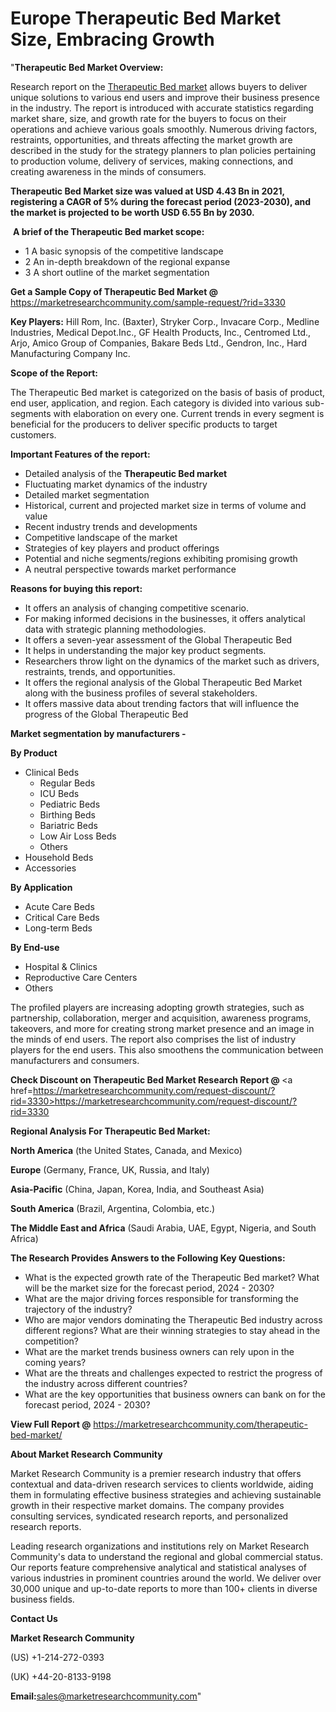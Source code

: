 # Europe Therapeutic Bed Market Size, Embracing Growth
"<strong>Therapeutic Bed Market Overview:</strong>

Research report on the <a href=https://marketresearchcommunity.com/therapeutic-bed-market/>Therapeutic Bed market</a> allows buyers to deliver unique solutions to various end users and improve their business presence in the industry. The report is introduced with accurate statistics regarding market share, size, and growth rate for the buyers to focus on their operations and achieve various goals smoothly. Numerous driving factors, restraints, opportunities, and threats affecting the market growth are described in the study for the strategy planners to plan policies pertaining to production volume, delivery of services, making connections, and creating awareness in the minds of consumers.

<strong>Therapeutic Bed Market size was valued at USD 4.43 Bn in 2021, registering a CAGR of 5% during the forecast period (2023-2030), and the market is projected to be worth USD 6.55 Bn by 2030.</strong>

 <Strong>A brief of the Therapeutic Bed market scope:</Strong>
<ul>
 <li>1  A basic synopsis of the competitive landscape</li>
 <li>2  An in-depth breakdown of the regional expanse</li>
 <li>3  A short outline of the market segmentation</li>
</ul>
<strong>Get a Sample Copy of Therapeutic Bed Market @ </b></strong><a href=https://marketresearchcommunity.com/sample-request/?rid=3330><u>https://marketresearchcommunity.com/sample-request/?rid=3330</u></a>

<strong>Key Players:</strong> 
Hill Rom, Inc. (Baxter), Stryker Corp., Invacare Corp., Medline Industries, Medical Depot.Inc., GF Health Products, Inc., Centromed Ltd., Arjo, Amico Group of Companies, Bakare Beds Ltd., Gendron, Inc., Hard Manufacturing Company Inc.

<strong>Scope of the Report:</strong>

The Therapeutic Bed market is categorized on the basis of basis of product, end user, application, and region. Each category is divided into various sub-segments with elaboration on every one. Current trends in every segment is beneficial for the producers to deliver specific products to target customers.

<strong><b>Important Features of the report:</b></strong>
<ul>
  <li>Detailed analysis of the <strong><b>Therapeutic Bed </b></strong><strong><b>market</b></strong></li>
  <li>Fluctuating market dynamics of the industry</li>
  <li>Detailed market segmentation</li>
  <li>Historical, current and projected market size in terms of volume and value</li>
  <li>Recent industry trends and developments</li>
  <li>Competitive landscape of the market</li>
  <li>Strategies of key players and product offerings</li>
  <li>Potential and niche segments/regions exhibiting promising growth</li>
  <li>A neutral perspective towards market performance</li>
</ul>
<strong><b>Reasons for buying this report:</b></strong>
<ul>
  <li>It offers an analysis of changing competitive scenario.</li>
  <li>For making informed decisions in the businesses, it offers analytical data with strategic planning methodologies.</li>
  <li>It offers a seven-year assessment of the Global Therapeutic Bed</li>
  <li>It helps in understanding the major key product segments.</li>
  <li>Researchers throw light on the dynamics of the market such as drivers, restraints, trends, and opportunities.</li>
  <li>It offers the regional analysis of the Global Therapeutic Bed Market along with the business profiles of several stakeholders.</li>
  <li>It offers massive data about trending factors that will influence the progress of the Global Therapeutic Bed</li>
</ul>

<strong>Market segmentation by manufacturers -</strong>



<strong>By Product</strong>
<ul>
 	<li>Clinical Beds
<ul>
 	<li>Regular Beds</li>
 	<li>ICU Beds</li>
 	<li>Pediatric Beds</li>
 	<li>Birthing Beds</li>
 	<li>Bariatric Beds</li>
 	<li>Low Air Loss Beds</li>
 	<li>Others</li>
</ul>
</li>
 	<li>Household Beds</li>
 	<li>Accessories</li>
</ul>
<strong>By Application</strong>
<ul>
 	<li>Acute Care Beds</li>
 	<li>Critical Care Beds</li>
 	<li>Long-term Beds</li>
</ul>
<strong>By End-use</strong>
<ul>
 	<li>Hospital &amp; Clinics</li>
 	<li>Reproductive Care Centers</li>
 	<li>Others</li>
</ul>

The profiled players are increasing adopting growth strategies, such as partnership, collaboration, merger and acquisition, awareness programs, takeovers, and more for creating strong market presence and an image in the minds of end users. The report also comprises the list of industry players for the end users. This also smoothens the communication between manufacturers and consumers.

<strong><b>Check Discount on Therapeutic Bed Market Research Report @ </b></strong><a href=https://marketresearchcommunity.com/request-discount/?rid=3330><u>https://marketresearchcommunity.com/request-discount/?rid=3330</u></a>

<strong>Regional Analysis For Therapeutic Bed Market:</strong>

<strong>North America</strong> (the United States, Canada, and Mexico)

<strong>Europe</strong> (Germany, France, UK, Russia, and Italy)

<strong>Asia-Pacific</strong> (China, Japan, Korea, India, and Southeast Asia)

<strong>South America</strong> (Brazil, Argentina, Colombia, etc.)

<strong>The Middle East and Africa</strong> (Saudi Arabia, UAE, Egypt, Nigeria, and South Africa)

<strong>The Research Provides Answers to the Following Key Questions:</strong>
<ul>
 	<li>What is the expected growth rate of the Therapeutic Bed market? What will be the market size for the forecast period, 2024 - 2030?</li>
 	<li>What are the major driving forces responsible for transforming the trajectory of the industry?</li>
 	<li>Who are major vendors dominating the Therapeutic Bed industry across different regions? What are their winning strategies to stay ahead in the competition?</li>
 	<li>What are the market trends business owners can rely upon in the coming years?</li>
 	<li>What are the threats and challenges expected to restrict the progress of the industry across different countries?</li>
 	<li>What are the key opportunities that business owners can bank on for the forecast period, 2024 - 2030?</li>
</ul>

<strong>View Full Report @</strong> <a href=https://marketresearchcommunity.com/therapeutic-bed-market/>https://marketresearchcommunity.com/therapeutic-bed-market/</a>

<strong>About Market Research Community</strong>

Market Research Community is a premier research industry that offers contextual and data-driven research services to clients worldwide, aiding them in formulating effective business strategies and achieving sustainable growth in their respective market domains. The company provides consulting services, syndicated research reports, and personalized research reports.

Leading research organizations and institutions rely on Market Research Community's data to understand the regional and global commercial status. Our reports feature comprehensive analytical and statistical analyses of various industries in prominent countries around the world. We deliver over 30,000 unique and up-to-date reports to more than 100+ clients in diverse business fields.

<strong>Contact Us</strong>

<strong>Market Research Community</strong>

(US) +1-214-272-0393

(UK) +44-20-8133-9198

<strong>Email:</strong>sales@marketresearchcommunity.com"

